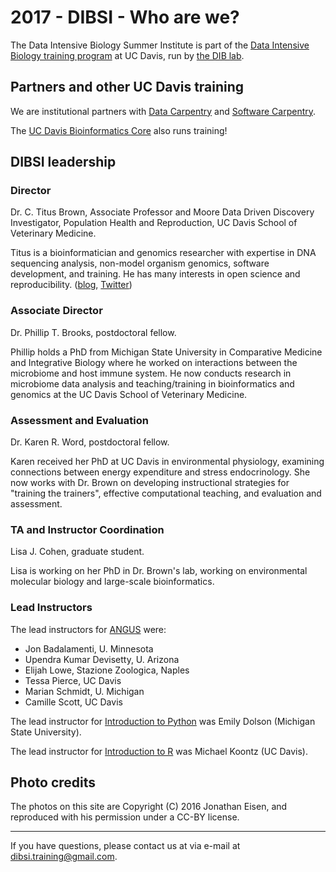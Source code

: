 # 2017 - DIBSI - Who are we?

The Data Intensive Biology Summer Institute is part of the
[Data Intensive Biology training program](https://dib-training.readthedocs.org/)
at UC Davis, run by [the DIB lab](http://ivory.idyll.org/lab).

## Partners and other UC Davis training

We are institutional partners with
[Data Carpentry](http://www.datacarpentry.org/) and
[Software Carpentry](https://software-carpentry.org/).

The
[UC Davis Bioinformatics Core](http://bioinformatics.ucdavis.edu/training/)
also runs training!

## DIBSI leadership

### Director

Dr. C. Titus Brown, Associate Professor and Moore Data Driven
Discovery Investigator, Population Health and Reproduction, UC Davis
School of Veterinary Medicine.

Titus is a bioinformatician and genomics researcher with expertise in
DNA sequencing analysis, non-model organism genomics, software
development, and training.  He has many interests in open science and
reproducibility.  ([blog](http://ivory.idyll.org/blog/),
[Twitter](http://twitter.com/ctitusbrown))

### Associate Director

Dr. Phillip T. Brooks, postdoctoral fellow.

Phillip holds a PhD from Michigan State University in Comparative 
Medicine and Integrative Biology where he worked on interactions between the 
microbiome and host immune system. He now conducts research in microbiome data 
analysis and teaching/training in bioinformatics and genomics at the UC Davis 
School of Veterinary Medicine.

### Assessment and Evaluation

Dr. Karen R. Word, postdoctoral fellow.


Karen received her PhD at UC Davis in environmental physiology,
examining connections between energy expenditure and stress
endocrinology.  She now works with Dr. Brown on developing
instructional strategies for "training the trainers", effective
computational teaching, and evaluation and assessment.

### TA and Instructor Coordination

Lisa J. Cohen, graduate student.

Lisa is working on her PhD in Dr. Brown's lab, working on environmental
molecular biology and large-scale bioinformatics.

### Lead Instructors

The lead instructors for [ANGUS](ANGUS.html) were:

* Jon Badalamenti, U. Minnesota
* Upendra Kumar Devisetty, U. Arizona
* Elijah Lowe, Stazione Zoologica, Naples
* Tessa Pierce, UC Davis
* Marian Schmidt, U. Michigan
* Camille Scott, UC Davis

The lead instructor for
[Introduction to Python](workshops.html#introduction-to-python) was Emily
Dolson (Michigan State University).

The lead instructor for [Introduction to R](workshops.html#introduction-to-r) was Michael Koontz (UC Davis).

## Photo credits

The photos on this site are Copyright (C) 2016 Jonathan Eisen, and reproduced
with his permission under a CC-BY license.

----

If you have questions, please contact us at via e-mail at [dibsi.training@gmail.com](mailto:dibsi.training@gmail.com).
